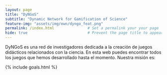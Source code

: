```yaml
---
layout: page
title: "DyNGoS" 
subtitle: "Dynamic Network for Gamification of Science"   
feature-img: "assets/img/own/dyngo_feat.png" 
permalink: /index.html               # Set a permalink your your page
hide: true                           # Prevent the page title to appear in the navbar
---
```


DyNGoS es una red de investigadores dedicada a la creación de juegos didácticos relacionados con la ciencia. En esta web puedes encontrar todos los juegos que hemos desarrollado hasta el momento. Nuestra misión es:

{% include goals.html %}
